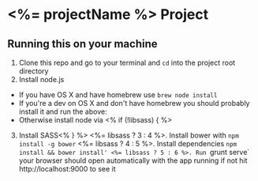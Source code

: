 # <%= projectName %> Project

## Running this on your machine

1. Clone this repo and go to your terminal and `cd` into the project root directory
2. Install node.js 
  - If you have OS X and have homebrew use `brew node install`
  - If you're a dev on OS X and don't have homebrew you should probably install it and run the above: 
  - Otherwise install node via <% if (!libsass) { %> 
3. Install SASS<% } %>
<%= libsass ? 3 : 4 %>. Install bower with `npm install -g bower`
<%= libsass ? 4 : 5 %>. Install dependencies `npm install && bower install'
<%= libsass ? 5 : 6 %>. Run `grunt serve` your browser should open automatically with the app running if not hit http://localhost:9000 to see it
